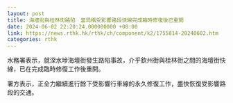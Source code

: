 ```yaml
---
layout: post
title: 海壇街與桂林街路陷　當局稱受影響路段快線完成臨時修復後已重開
date: 2024-06-02 22:20:24.000000000 +08:00
link: https://news.rthk.hk/rthk/ch/component/k2/1755814-20240602.htm
categories: rthk
---
```


水務署表示，就深水埗海壇街發生路陷事故，介乎欽州街與桂林街之間的海壇街快線，已在完成臨時修復工作後重開。

署方表示，正全力繼續進行餘下受影響行車線的永久修復工作，盡快恢復受影響路段的交通。
